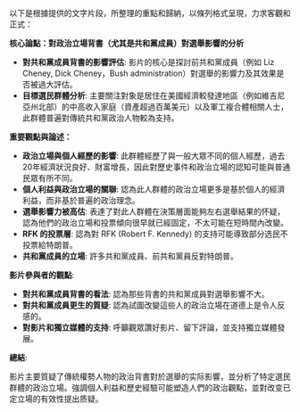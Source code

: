 以下是根據提供的文字片段，所整理的重點和歸納，以條列格式呈現，力求客觀和正式：

**核心論點：對政治立場背書（尤其是共和黨成員）對選舉影響的分析**

*   **對共和黨成員背書的影響評估**: 影片的核心是探討前共和黨成員（例如 Liz Cheney, Dick Cheney，Bush administration）對選舉的影響力及其效果是否被過大評估。
*   **目標選民群體分析**: 主要關注對象是居住在美國經濟較發達地區（例如維吉尼亞州北部）的中高收入家庭（資產超過百萬美元）以及軍工複合體相關人士，此群體普遍對傳統共和黨政治人物較為支持。

**重要觀點與論述：**

*   **政治立場與個人經歷的影響**: 此群體經歷了與一般大眾不同的個人經歷，過去20年經濟狀況良好、財富增長，因此對歷史事件和政治立場的認知可能與普通民眾有所不同。
*   **個人利益與政治立場的關聯**: 認為此人群體的政治立場更多是基於個人的經濟利益，而非基於普遍的政治理念。
*   **選舉影響力被高估**: 表達了對此人群體在決策層面能夠左右選舉結果的怀疑，認為他們的政治立場和投票傾向很早就已經固定，不太可能在短時間內改變。
*    **RFK 的投票層**: 認為對 RFK (Robert F. Kennedy) 的支持可能導致部分选民不投票給特朗普。
*   **共和黨成員的立場**: 許多共和黨成員、前共和黨員反對特朗普。

**影片參與者的觀點**:

*   **對共和黨成員背書的看法**: 認為那些背書的共和黨成員對選舉影響不大。
*   **對共和黨成員更生的質疑**: 認為試圖改變這些人的政治立場在道德上是令人反感的。
*   **對影片和獨立媒體的支持**: 呼籲觀眾讚好影片、留下評論，並支持獨立媒體發展。

**總結**:

影片主要質疑了傳統權勢人物的政治背書對於選舉的实际影響，並分析了特定選民群體的政治立場。強調個人利益和歷史經驗可能塑造人們的政治觀點，並對改变已定立場的有效性提出质疑。